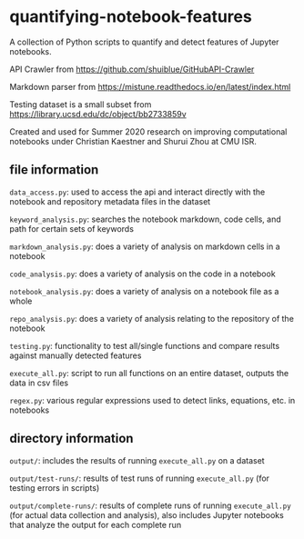 # quantifying-notebook-features

A collection of Python scripts to quantify and detect features of Jupyter notebooks. 

API Crawler from https://github.com/shuiblue/GitHubAPI-Crawler 

Markdown parser from https://mistune.readthedocs.io/en/latest/index.html 

Testing dataset is a small subset from https://library.ucsd.edu/dc/object/bb2733859v

Created and used for Summer 2020 research on improving computational notebooks under Christian Kaestner and Shurui Zhou  at CMU ISR.

## file information

`data_access.py`: used to access the api and interact directly with the notebook and repository metadata files in the dataset

`keyword_analysis.py`: searches the notebook markdown, code cells, and path for certain sets of keywords

`markdown_analysis.py`: does a variety of analysis on markdown cells in a notebook

`code_analysis.py`: does a variety of analysis on the code in a notebook

`notebook_analysis.py`: does a variety of analysis on a notebook file as a whole

`repo_analysis.py`: does a variety of analysis relating to the repository of the notebook

`testing.py`: functionality to test all/single functions and compare results against manually detected features

`execute_all.py`: script to run all functions on an entire dataset, outputs the data in csv files

`regex.py`: various regular expressions used to detect links, equations, etc. in notebooks

## directory information

`output/`: includes the results of running `execute_all.py` on a dataset

`output/test-runs/`: results of test runs of running `execute_all.py` (for testing errors in scripts)

`output/complete-runs/`: results of complete runs of running `execute_all.py` (for actual data collection and analysis), also includes Jupyter notebooks that analyze the output for each complete run
